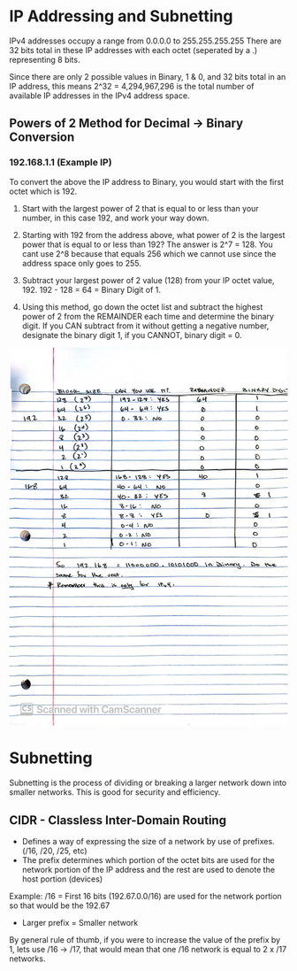# IP Addressing and Subnetting

IPv4 addresses occupy a range from 0.0.0.0 to 255.255.255.255
There are 32 bits total in these IP addresses with each octet (seperated by a .) representing 8 bits.

Since there are only 2 possible values in Binary, 1 & 0, and 32 bits total in an IP address, this means 2^32 = 4,294,967,296 is the total number of available IP addresses in the IPv4 address space.

## Powers of 2 Method for Decimal -> Binary Conversion
 ### 192.168.1.1 (Example IP)

 To convert the above the IP address to Binary, you would start with the first octet which is 192.
 
 1. Start with the largest power of 2 that is equal to or less than your number, in this case 192, and work your way down.

 2. Starting with 192 from the address above, what power of 2 is the largest power that is equal to or less than 192? The answer is 2^7 = 128. You cant use 2^8 because that equals 256 which we cannot use since the address space only goes to 255. 

 3. Subtract your largest power of 2 value (128) from your IP octet value, 192. 192 - 128 = 64 = Binary Digit of 1.

 4. Using this method, go down the octet list and subtract the highest power of 2 from the REMAINDER each time and determine the binary digit. If you CAN subtract from it without getting a negative number, designate the binary digit 1, if you CANNOT, binary digit = 0.

![alt text](conversion.jpg)


# Subnetting
 Subnetting is the process of dividing or breaking a larger network down into smaller networks. This is good for security and efficiency.

 ## CIDR - Classless Inter-Domain Routing

 - Defines a way of expressing the size of a network by use of prefixes. (/16, /20, /25, etc)
 - The prefix determines which portion of the octet bits are used for the network portion of the IP address and the rest are used to denote the host portion (devices)

Example: /16 = First 16 bits (192.67.0.0/16) are used for the network portion so that would be the 192.67

- Larger prefix = Smaller network

By general rule of thumb, if you were to increase the value of the prefix by 1, lets use /16 -> /17, that would mean that one /16 network is equal to 2 x /17 networks.
